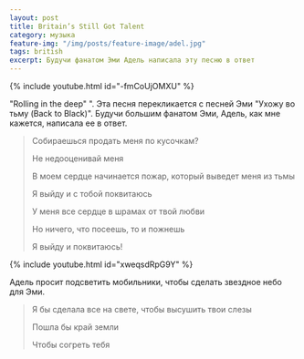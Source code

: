 ```yaml
---
layout: post
title: Britain’s Still Got Talent
category: музыка
feature-img: "/img/posts/feature-image/adel.jpg"
tags: british
excerpt: Будучи фанатом Эми Адель написала эту песню в ответ 
---
```



{% include youtube.html id="-fmCoUjOMXU" %}


"Rolling in the deep" ". Эта песня перекликается с песней Эми "Ухожу во тьму (Back to Black)". Будучи большим фанатом Эми, Адель, как мне кажется, написала ее в ответ.

 

<blockquote>
  <p>Собираешься продать меня  по кусочкам?</p>
  <p>Не недооценивай меня</p>
  <p>В моем сердце начинается пожар, который выведет меня из тьмы</p>  
 <p>Я выйду и с тобой поквитаюсь</p>
 <p>У меня все сердце в шрамах от твой любви</p>
 <p>Но ничего, что посеешь, то и пожнешь</p>
<p>Я выйду и поквитаюсь!</p>
</blockquote>
 <!-- Дальше -->


{% include youtube.html id="xweqsdRpG9Y" %}

Адель просит подсветить мобильники, чтобы сделать звездное небо для Эми.

<blockquote>
<p>Я бы сделала все на свете, чтобы высушить твои слезы</p>
<p>Пошла бы край земли</p>
<p> Чтобы согреть тебя</p>
</blockquote>


